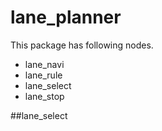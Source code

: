 # lane_planner

This package has following nodes.
- lane_navi
- lane_rule
- lane_select
- lane_stop

##lane_select

